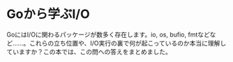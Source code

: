 # Goから学ぶI/O


GoにはI/Oに関わるパッケージが数多く存在します。io, os, bufio,
fmtなどなど......。これらの立ち位置や、I/O実行の裏で何が起こっているのか本当に理解していますか？この本では、この問への答えをまとめました。

